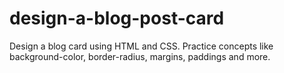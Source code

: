 # design-a-blog-post-card
Design a blog card using HTML and CSS.  Practice concepts like background-color, border-radius, margins, paddings and more.
